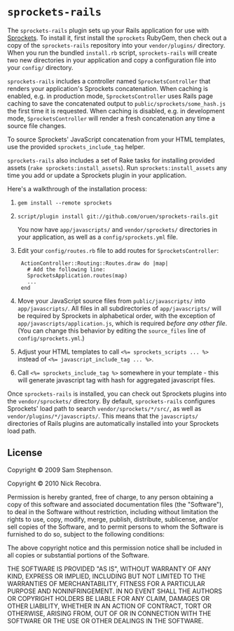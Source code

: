 `sprockets-rails`
=================

The `sprockets-rails` plugin sets up your Rails application for use with [Sprockets](http://github.com/sstephenson/sprockets). To install it, first install the `sprockets` RubyGem, then check out a copy of the `sprockets-rails` repository into your `vendor/plugins/` directory. When you run the bundled `install.rb` script, `sprockets-rails` will create two new directories in your application and copy a configuration file into your `config/` directory.

`sprockets-rails` includes a controller named `SprocketsController` that renders your application's Sprockets concatenation. When caching is enabled, e.g. in production mode, `SprocketsController` uses Rails page caching to save the concatenated output to `public/sprockets/some_hash.js` the first time it is requested. When caching is disabled, e.g. in development mode, `SprocketsController` will render a fresh concatenation any time a source file changes.

To source Sprockets' JavaScript concatenation from your HTML templates, use the provided `sprockets_include_tag` helper.

`sprockets-rails` also includes a set of Rake tasks for installing provided assets (`rake sprockets:install_assets`). Run `sprockets:install_assets` any time you add or update a Sprockets plugin in your application.

Here's a walkthrough of the installation process:

1. `gem install --remote sprockets`

2. `script/plugin install git://github.com/oruen/sprockets-rails.git`

    You now have `app/javascripts/` and `vendor/sprockets/` directories in your application, as well as a `config/sprockets.yml` file.

3. Edit your `config/routes.rb` file to add routes for `SprocketsController`:

        ActionController::Routing::Routes.draw do |map|
          # Add the following line:
          SprocketsApplication.routes(map) 
          ...
        end

4. Move your JavaScript source files from `public/javascripts/` into `app/javascripts/`. All files in all subdirectories of `app/javascripts/` will be required by Sprockets in alphabetical order, with the exception of `app/javascripts/application.js`, which is required _before any other file_. (You can change this behavior by editing the `source_files` line of `config/sprockets.yml`.)

5. Adjust your HTML templates to call `<%= sprockets_scripts ... %>` instead of `<%= javascript_include_tag ... %>`.

6. Call `<%= sprockets_include_tag %>` somewhere in your template - this will generate javascript tag with hash for aggregated javascript files.

Once `sprockets-rails` is installed, you can check out Sprockets plugins into the `vendor/sprockets/` directory. By default, `sprockets-rails` configures Sprockets' load path to search `vendor/sprockets/*/src/`, as well as `vendor/plugins/*/javascripts/`. This means that the `javascripts/` directories of Rails plugins are automatically installed into your Sprockets load path.

## License

Copyright &copy; 2009 Sam Stephenson.

Copyright &copy; 2010 Nick Recobra.

Permission is hereby granted, free of charge, to any person obtaining a copy of this software and associated documentation files (the "Software"), to deal in the Software without restriction, including without limitation the rights to use, copy, modify, merge, publish, distribute, sublicense, and/or sell copies of the Software, and to permit persons to whom the Software is furnished to do so, subject to the following conditions:

The above copyright notice and this permission notice shall be included in all copies or substantial portions of the Software.

THE SOFTWARE IS PROVIDED "AS IS", WITHOUT WARRANTY OF ANY KIND, EXPRESS OR IMPLIED, INCLUDING BUT NOT LIMITED TO THE WARRANTIES OF MERCHANTABILITY, FITNESS FOR A PARTICULAR PURPOSE AND NONINFRINGEMENT. IN NO EVENT SHALL THE AUTHORS OR COPYRIGHT HOLDERS BE LIABLE FOR ANY CLAIM, DAMAGES OR OTHER LIABILITY, WHETHER IN AN ACTION OF CONTRACT, TORT OR OTHERWISE, ARISING FROM, OUT OF OR IN CONNECTION WITH THE SOFTWARE OR THE USE OR OTHER DEALINGS IN THE SOFTWARE.
